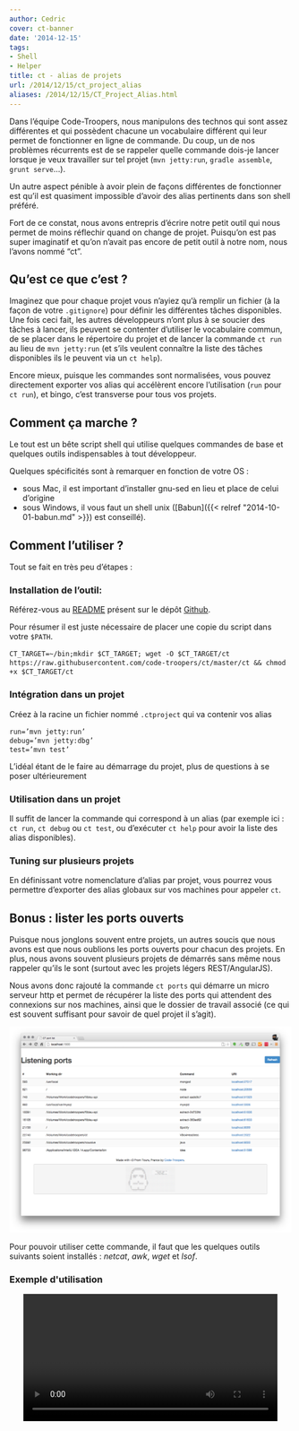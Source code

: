 ```yaml
---
author: Cedric
cover: ct-banner
date: '2014-12-15'
tags:
- Shell
- Helper
title: ct - alias de projets
url: /2014/12/15/ct_project_alias
aliases: /2014/12/15/CT_Project_Alias.html
---
```



Dans l’équipe Code-Troopers, nous manipulons des technos qui sont assez différentes et qui possèdent chacune un vocabulaire différent qui leur permet de fonctionner en ligne de commande.
Du coup, un de nos problèmes récurrents est de se rappeler quelle commande dois-je lancer lorsque je veux travailler sur tel projet (`mvn jetty:run`, `gradle assemble`, `grunt serve`…).

Un autre aspect pénible à avoir plein de façons différentes de fonctionner est qu’il est quasiment impossible d’avoir des alias pertinents dans son shell préféré.

Fort de ce constat, nous avons entrepris d’écrire notre petit outil qui nous permet de moins réflechir quand on change de projet. Puisqu’on est pas super imaginatif et qu’on n’avait pas encore de petit outil à notre nom, nous l’avons nommé “ct”.


Qu’est ce que c’est ?
---
Imaginez que pour chaque projet vous n’ayiez qu’à remplir un fichier (à la façon de votre `.gitignore`) pour définir les différentes tâches disponibles. Une fois ceci fait, les autres développeurs n’ont plus à se soucier des tâches à lancer, ils peuvent se contenter d’utiliser le vocabulaire commun, de se placer dans le répertoire du projet et de lancer la commande `ct run` au lieu de `mvn jetty:run` (et s’ils veulent connaître la liste des tâches disponibles ils le peuvent via un `ct help`).

Encore mieux, puisque les commandes sont normalisées, vous pouvez directement exporter vos alias qui accélèrent encore l’utilisation (`run` pour `ct run`), et bingo, c’est transverse pour tous vos projets.

Comment ça marche ?
---
Le tout est un bête script shell qui utilise quelques commandes de base et quelques outils indispensables à tout développeur.

Quelques spécificités sont à remarquer en fonction de votre OS :

* sous Mac, il est important d’installer gnu-sed en lieu et place de celui d’origine
* sous Windows, il vous faut un shell unix ([Babun]({{< relref "2014-10-01-babun.md" >}}) est conseillé).

Comment l’utiliser ?
---
Tout se fait en très peu d’étapes :

### Installation de l’outil:

Référez-vous au [README](https://github.com/code-troopers/ct/blob/master/README.md) présent sur le dépôt [Github](https://github.com/code-troopers/ct/).

Pour résumer il est juste nécessaire de placer une copie du script dans votre `$PATH`.

    CT_TARGET=~/bin;mkdir $CT_TARGET; wget -O $CT_TARGET/ct https://raw.githubusercontent.com/code-troopers/ct/master/ct && chmod +x $CT_TARGET/ct

### Intégration dans un projet
Créez à la racine un fichier nommé `.ctproject` qui va contenir vos alias

    run=’mvn jetty:run’
    debug=’mvn jetty:dbg’
    test=’mvn test’

L’idéal étant de le faire au démarrage du projet, plus de questions à se poser ultérieurement

### Utilisation dans un projet

Il suffit de lancer la commande qui correspond à un alias (par exemple ici : `ct run`, `ct debug` ou `ct test`, ou d’exécuter `ct help` pour avoir la liste des alias disponibles).

### Tuning sur plusieurs projets

En définissant votre nomenclature d’alias par projet, vous pourrez vous permettre d’exporter des alias globaux sur vos machines pour appeler `ct`.

Bonus : lister les ports ouverts
----
Puisque nous jonglons souvent entre projets, un autres soucis que nous avons est que nous oublions les ports ouverts pour chacun des projets. En plus, nous avons souvent plusieurs projets de démarrés sans même nous rappeler qu’ils le sont (surtout avec les projets légers REST/AngularJS).

Nous avons donc rajouté la commande `ct ports` qui démarre un micro serveur http et permet de récupérer la liste des ports qui attendent des connexions sur nos machines, ainsi que le dossier de travail associé (ce qui est souvent suffisant pour savoir de quel projet il s’agit).

<div style="text-align:center;">
    <a href="/images/postCT/listen.png" title="Exemple de listing des ports" data-lightbox="group1">
    <img class="medium" src="/images/postCT/listen.png" alt="Exemple de listing des ports"></a>
</div>

Pour pouvoir utiliser cette commande, il faut que les quelques outils suivants soient installés : _netcat_, _awk_, _wget_ et _lsof_.

### Exemple d'utilisation
<div style="text-align:center;">
<video width="90%" controls src="/videos/screencast_ct.webm">
<object type="application/x-shockwave-flash" width="400" height="222" data="http://www.youtube.com/v/HVMoJqg41Bw">
  <param name="movie" value="http://www.youtube.com/v/jkWjmGdraR8" />
  <param name="wmode" value="transparent" />
Screencast d'une utilisation quotidienne de ct. Vous n'avez pas de navigateur moderne, ni Flash installé...
 </object></video>
</div>
